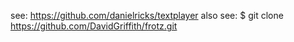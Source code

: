 see: https://github.com/danielricks/textplayer
also see: $ git clone https://github.com/DavidGriffith/frotz.git

